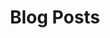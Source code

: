 ---
title: "Blog Posts"
subtitle: ""
# meta description
description: "The latest news on business selling and buying from Barrett Ventures"
draft: false
---